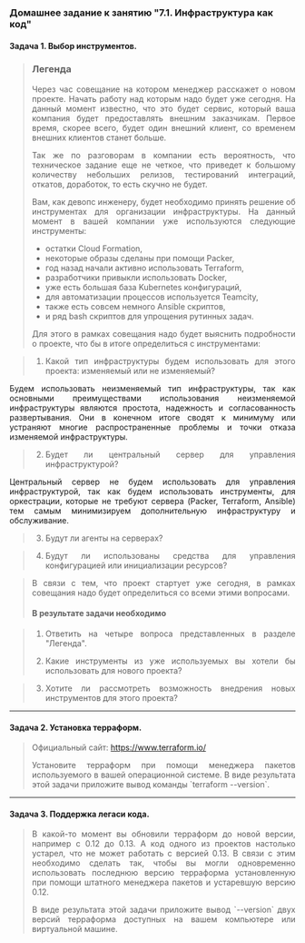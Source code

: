 ### Домашнее задание к занятию "7.1. Инфраструктура как код"

#### Задача 1. Выбор инструментов.

> ### Легенда
>
> <p align="justify"> Через час совещание на котором менеджер расскажет о новом проекте. Начать работу над которым надо будет уже сегодня. На данный момент известно, что это будет сервис, который ваша компания будет предоставлять внешним заказчикам. Первое время, скорее всего, будет один внешний клиент, со временем внешних клиентов станет больше.
>
> <p align="justify"> Так же по разговорам в компании есть вероятность, что техническое задание еще не четкое, что приведет к большому количеству небольших релизов, тестирований интеграций, откатов, доработок, то есть скучно не будет.
>
> <p align="justify"> Вам, как девопс инженеру, будет необходимо принять решение об инструментах для организации инфраструктуры. На данный момент в вашей компании уже используются следующие инструменты:
>
> - остатки Сloud Formation,
> - некоторые образы сделаны при помощи Packer,
> - год назад начали активно использовать Terraform,
> - разработчики привыкли использовать Docker,
> - уже есть большая база Kubernetes конфигураций,
> - для автоматизации процессов используется Teamcity,
> - также есть совсем немного Ansible скриптов,
> - и ряд bash скриптов для упрощения рутинных задач.
>
> <p align="justify"> Для этого в рамках совещания надо будет выяснить подробности о проекте, что бы в итоге определиться с инструментами:

> 1. <p align="justify"> Какой тип инфраструктуры будем использовать для этого проекта: изменяемый или не изменяемый?

<p align="justify"> Будем использовать неизменяемый тип инфраструктуры, так как основными преимуществами использования неизменяемой инфраструктуры являются простота, надежность и согласованность развертывания. Они в конечном итоге сводят к минимуму или устраняют многие распространенные проблемы и точки отказа изменяемой инфраструктуры.

> 2. <p align="justify"> Будет ли центральный сервер для управления инфраструктурой?

<p align="justify"> Центральный сервер не будем использовать для управления инфраструктурой, так как будем использовать инструменты, для оркестрации, которые не требуют сервера (Packer, Terraform, Ansible) тем самым минимизируем дополнительную инфраструктуру и обслуживание.

> 3. Будут ли агенты на серверах?





> 4. <p align="justify"> Будут ли использованы средства для управления конфигурацией или инициализации ресурсов?



> <p align="justify"> В связи с тем, что проект стартует уже сегодня, в рамках совещания надо будет определиться со всеми этими вопросами.
>
> #### В результате задачи необходимо

> 1. <p align="justify"> Ответить на четыре вопроса представленных в разделе "Легенда".
>
> 2. <p align="justify"> Какие инструменты из уже используемых вы хотели бы использовать для нового проекта?







> 3. <p align="justify"> Хотите ли рассмотреть возможность внедрения новых инструментов для этого проекта?





----------------

#### Задача 2. Установка терраформ.

> Официальный сайт: https://www.terraform.io/
>
> <p align="justify"> Установите терраформ при помощи менеджера пакетов используемого в вашей операционной системе. В виде результата этой задачи приложите вывод команды `terraform --version`.



----------------

#### Задача 3. Поддержка легаси кода.

> <p align="justify"> В какой-то момент вы обновили терраформ до новой версии,  например с 0.12 до 0.13. А код одного из проектов настолько устарел, что не может работать с  версией 0.13. В связи с этим необходимо сделать так, чтобы вы могли одновременно  использовать последнюю версию терраформа установленную при помощи штатного менеджера пакетов и устаревшую версию 0.12. 
>
> <p align="justify"> В виде результата этой задачи приложите вывод `--version` двух версий терраформа доступных на вашем компьютере или виртуальной машине.



